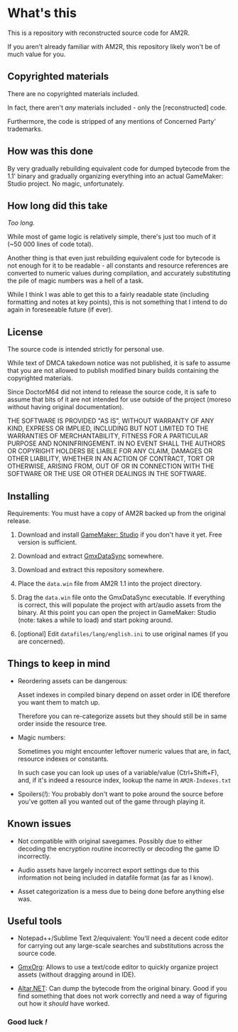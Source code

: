 # What's this

This is a repository with reconstructed source code for AM2R.

If you aren't already familiar with AM2R, this repository likely won't be of much value for you.

## Copyrighted materials

There are no copyrighted materials included.

In fact, there aren't _any_ materials included - only the [reconstructed] code.

Furthermore, the code is stripped of any mentions of Concerned Party' trademarks.

## How was this done

By very gradually rebuilding equivalent code for dumped bytecode from the 1.1' binary and gradually organizing everything into an actual GameMaker: Studio project. No magic, unfortunately.

## How long did this take

_Too long._

While most of game logic is relatively simple, there's just too much of it (~50 000 lines of code total).

Another thing is that even just rebuilding equivalent code for bytecode is not enough for it to be readable - all constants and resource references are converted to numeric values during compilation, and accurately substituting the pile of magic numbers was a hell of a task.

While I think I was able to get this to a fairly readable state (including formatting and notes at key points), this is not something that I intend to do again in foreseeable future (if ever).

## License

The source code is intended strictly for personal use.

While text of DMCA takedown notice was not published, it is safe to assume that you are not allowed to publish modified binary builds containing the copyrighted materials.

Since DoctorM64 did not intend to release the source code, it is safe to assume that bits of it are not intended for use outside of the project (moreso without having original documentation).

THE SOFTWARE IS PROVIDED "AS IS", WITHOUT WARRANTY OF ANY KIND, EXPRESS OR IMPLIED, INCLUDING BUT NOT LIMITED TO THE WARRANTIES OF MERCHANTABILITY, FITNESS FOR A PARTICULAR PURPOSE AND NONINFRINGEMENT. IN NO EVENT SHALL THE AUTHORS OR COPYRIGHT HOLDERS BE LIABLE FOR ANY CLAIM, DAMAGES OR OTHER LIABILITY, WHETHER IN AN ACTION OF CONTRACT, TORT OR OTHERWISE, ARISING FROM, OUT OF OR IN CONNECTION WITH THE SOFTWARE OR THE USE OR OTHER DEALINGS IN THE SOFTWARE.

## Installing

Requirements: You must have a copy of AM2R backed up from the original release.

1. Download and install [GameMaker: Studio](http://www.yoyogames.com/get) if you don't have it yet. Free version is sufficient.

2. Download and extract [GmxDataSync](https://bitbucket.org/yal_cc/gmxdatasync/) somewhere.

3. Download and extract this repository somewhere.

4. Place the `data.win` file from AM2R 1.1 into the project directory.

5. Drag the `data.win` file onto the GmxDataSync executable. If everything is correct, this will populate the project with art/audio assets from the binary.
At this point you can open the project in GameMaker: Studio (note: takes a while to load) and start poking around.

6. [optional] Edit `datafiles/lang/english.ini` to use original names (if you are concerned).

## Things to keep in mind

* Reordering assets can be dangerous:
    
    Asset indexes in compiled binary depend on asset order in IDE therefore you want them to match up.
    
    Therefore you can re-categorize assets but they should still be in same order inside the resource tree.

* Magic numbers:
    
    Sometimes you might encounter leftover numeric values that are, in fact, resource indexes or constants.
    
    In such case you can look up uses of a variable/value (Ctrl+Shift+F), and, if it's indeed a resource index, lookup the name in `AM2R-Indexes.txt` 

* Spoilers(_!_): You probably don't want to poke around the source before you've gotten all you wanted out of the game through playing it.

## Known issues

* Not compatible with original savegames. Possibly due to either decoding the encryption routine incorrectly or decoding the game ID incorrectly.

* Audio assets have largely incorrect export settings due to this information not being included in datafile format (as far as I know).

* Asset categorization is a mess due to being done before anything else was.

## Useful tools

* Notepad++/Sublime Text 2/equivalent: You'll need a decent code editor for carrying out any large-scale searches and substitutions across the source code.

* [GmxOrg](https://bitbucket.org/yal_cc/gmxorg): Allows to use a text/code editor to quickly organize project assets (without dragging around in IDE).

* [Altar.NET](https://gitlab.com/PoroCYon/Altar.NET): Can dump the bytecode from the original binary. Good if you find something that does not work correctly and need a way of figuring out how it _should_ have worked.

### Good luck _!_